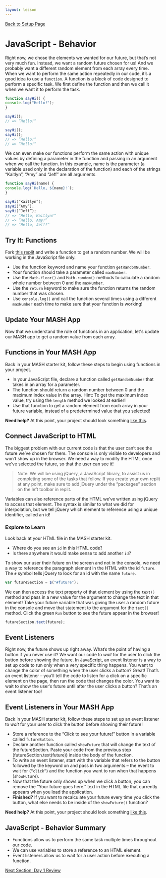 ```yaml
---
layout: lesson
---
```


<a href="../">Back to Setup Page</a>

# JavaScript - Behavior
Right now, we chose the elements we wanted for our future, but that’s not very much fun. Instead, we want a random future chosen for us! And we probably want a different random element from each array every time. When we want to perform the same action repeatedly in our code, it’s a good idea to use a `function`. A function is a block of code designed to perform a specific task. We first define the function and then we call it when we want it to perform the task. 

```js
function sayHi() {
console.log("Hello!");
}

sayHi();
// => “Hello!”

sayHi();
sayHi();
// => “Hello!”
// => “Hello!”
```

We can even make our functions perform the same action with unique values by defining a parameter in the function and passing in an argument when we call the function. In this example, name is the parameter (a variable used only in the declaration of the function) and each of the strings “Kaitlyn”, “Amy” and “Jeff” are all arguments.

```js
function sayHi(name) {
console.log(`Hello, ${name}!`);
}

sayHi(“Kaitlyn”);
sayHi(“Amy”);
sayHi(“Jeff”);
// => “Hello, Kaitlyn!”
// => “Hello, Amy!”
// => “Hello, Jeff!”
```

<div class="try-it-new">
  <h2>Try It: Functions</h2>
  <p>Fork <a href="https://replit.com/@turingschool/javascript-functions#script.js" target="blank">this replit</a> and write a function to get a random number. We will be working in the JavaScript file only.</p>
  <ul>
    <li>Use the function keyword and name your function <code>getRandomNumber</code>.</li>
    <li>Your function should take a parameter called <code>maxNumber</code>.</li>
    <li>Use the <code>Math.floor()</code> and <code>Math.random()</code> methods to calculate a random whole number between 0 and the <code>maxNumber</code>.</li>
    <li>Use the <code>return</code> keyword to make sure the function returns the random number that was chosen.</li>
    <li>Use <code>console.log()</code> and call the function several times using a different <code>maxNumber</code> each time to make sure that your function is working!</li>
  </ul>
</div>

## Update Your MASH App
Now that we understand the role of functions in an application, let's update our MASH app to get a random value from each array.

<div class="try-it-new">
  <h2>Functions in Your MASH App</h2>
  <p>Back in your MASH starter kit, follow these steps to begin using functions in your project.</p>
  <ul>
    <li>In your JavaScript file, declare a function called <code>getRandomNumber</code> that takes in an array for a parameter.</li>
    <li>The function should return a random number between 0 and the maximum index value in the array. Hint: To get the maximum index value, try using the <code>length</code> method we looked at earlier!</li>
    <li>Use that function to get a random element from each array in your future variable, instead of a predetermined value that you selected!</li>
  </ul>

  <p><strong>Need help?</strong> At this point, your project should look something <a target="blank" href="https://replit.com/@turingschool/mash-checkpoint-2#script.js">like this</a>.</p>
</div>

## Connect JavaScript to HTML
The biggest problem with our current code is that the user can’t see the future we’ve chosen for them. The console is only visible to developers and won’t show up in the browser. We need a way to modify the HTML once we’ve selected the future, so that the user can see it!

>Note: We will be using jQuery, a JavaScript library, to assist us in completing some of the tasks that follow. If you create your own replit at any point, make sure to add jQuery under the “packages” section on the left toolbar in replit.

Variables can also reference parts of the HTML we’ve written using jQuery to access that element. The syntax is similar to what we did for interpolation, but we tell jQuery which element to reference using a unique identifier, called an id! 

### Explore to Learn
Look back at your HTML file in the MASH starter kit. 
- Where do you see an `id` in this HTML code?
- Is there anywhere it would make sense to add another `id`?

To show our user their future on the screen and not in the console, we need a way to reference the paragraph element in the HTML with the id `future`. The `#` symbol tells jQuery to look for an id with the name `future`.

```js
var futureSection = $("#future");
```

We can then access the text property of that element by using the `text()` method and pass in a new value for the argument to change the text in that element! Take your future variable that was giving the user a random future in the console and move that statement to the argument for the `text()` method. Click the green `Run` button to see the future appear in the browser!

```js
futureSection.text(future);
```

## Event Listeners
Right now, the future shows up right away. What’s the point of having a button if you never use it? We want our code to _wait_ for the user to click the button before showing the future. In JavaScript, an event listener is a way to set up code to run only when a very specific thing happens. You want to change the color of something when the user clicks a button? Great! That’s an event listener – you’ll tell the code to listen for a click on a specific element on the page, then run the code that changes the color. You want to wait to show the user’s future until after the user clicks a button? That’s an event listener too!

<div class="try-it-new">
  <h2>Event Listeners in Your MASH App</h2>
  <p>Back in your MASH starter kit, follow these steps to set up an event listener to <em>wait</em> for your user to click the button before showing their future!</p>
  <ul>
    <li>Store a reference to the “Click to see your future!” button in a variable called <code>futureButton</code>.</li>
    <li>Declare another function called <code>showFuture</code> that will change the text of the futureSection. Paste your code from the previous step (futureSection.text(future)) inside the body of the function. </li>
    <li>To write an event listener, start with the variable that refers to the button followed by the keyword on and pass in two arguments – the event to wait for (<code>“click”</code>) and the function you want to run when that happens (<code>showFuture</code>).</li>
    <li>Now that the future only shows up when we click a button, you can remove the “Your future goes here.” text in the HTML file that currently appears when you load the application.</li>
    <li><strong>Finished?</strong> If you want to recalculate your future every time you click the button, what else needs to be inside of the <code>showFuture()</code> function?</li>
  </ul>

  <p><strong>Need help?</strong> At this point, your project should look something <a target="blank" href="https://replit.com/@turingschool/mash-checkpoint-3#script.js">like this</a>.</p>
</div>

## JavaScript - Behavior Summary

- Functions allow us to perform the same task multiple times throughout our code.
- We can use variables to store a reference to an HTML element.
- Event listeners allow us to wait for a user action before executing a function.

<a href="../review">Next Section: Day 1 Review</a>
